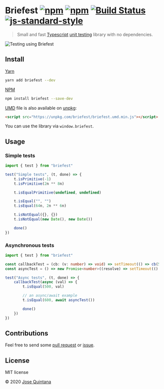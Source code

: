 # Briefest [![npm](https://img.shields.io/npm/v/briefest.svg)](https://www.npmjs.com/package/briefest) [![npm](https://img.shields.io/npm/dt/briefest.svg)](https://www.npmjs.com/package/briefest) [![Build Status](https://travis-ci.com/joseluisq/briefest.svg?branch=master)](https://travis-ci.com/joseluisq/briefest) [![js-standard-style](https://img.shields.io/badge/code%20style-standard-brightgreen.svg)](http://standardjs.com/)

> Small and fast [Typescript](https://www.typescriptlang.org/) [unit testing](https://en.wikipedia.org/wiki/Unit_testing) library with no dependencies.

![Testing using Briefest](https://user-images.githubusercontent.com/1700322/75292053-c0cd4880-5823-11ea-9a0a-1637cce7b7d8.png)

## Install

[Yarn](https://github.com/yarnpkg/)

```sh
yarn add briefest --dev
```

[NPM](https://www.npmjs.com/)

```sh
npm install briefest --save-dev
```

[UMD](https://github.com/umdjs/umd/) file is also available on [unpkg](https://unpkg.com):

```html
<script src="https://unpkg.com/briefest/briefest.umd.min.js"></script>
```

You can use the library via `window.briefest`.

## Usage

### Simple tests

```ts
import { test } from "briefest"

test("Simple tests", (t, done) => {
    t.isPrimitive(-1)
    t.isPrimitive(2n ** 8n)

    t.isEqualPrimitive(undefined, undefined)

    t.isEqual("", "")
    t.isEqual(64n, 2n ** 6n)

    t.isNotEqual({}, {})
    t.isNotEqual(new Date(), new Date())

    done()
})
```

### Asynchronous tests

```ts
import { test } from "briefest"

const callbackTest = (cb: (v: number) => void) => setTimeout(() => cb(500), 200)
const asyncTest = () => new Promise<number>((resolve) => setTimeout(() => resolve(600), 100))

test("Async tests", (t, done) => {
    callbackTest(async (val) => {
        t.isEqual(500, val)

        // an async/await example
        t.isEqual(600, await asyncTest())

        done()
    })
})
```

## Contributions
Feel free to send some [pull request](https://github.com/joseluisq/briefest/pulls) or [issue](https://github.com/joseluisq/briefest/issues).

## License
MIT license

© 2020 [Jose Quintana](http://git.io/joseluisq)
